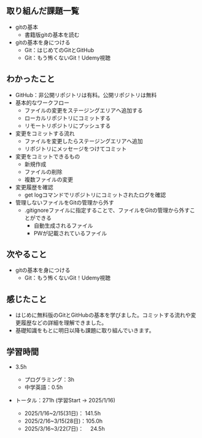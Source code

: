 ## 取り組んだ課題一覧
- gitの基本
  - 書籍版gitの基本を読む
- gitの基本を身につける
  - Git：はじめてのGitとGitHub
  - Git：もう怖くないGit！Udemy視聴
## わかったこと
- GitHub：非公開リポジトリは有料。公開リポジトリは無料
- 基本的なワークフロー
    - ファイルの変更をステージングエリアへ追加する
    - ローカルリポジトリにコミットする
    - リモートリポジトリにプッシュする
- 変更をコミットする流れ
    - ファイルを変更したらステージングエリアへ追加
    - リポジトリにメッセージをつけてコミット
- 変更をコミットできるもの
    - 新規作成
    - ファイルの削除
    - 複数ファイルの変更
- 変更履歴を確認
    - get logコマンドでリポジトリにコミットされたログを確認
- 管理しないファイルをGitの管理から外す
    - .gitignoreファイルに指定することで、ファイルをGitの管理から外すことができる
        - 自動生成されるファイル
        - PWが記載されているファイル
## 次やること
- gitの基本を身につける
  - Git：もう怖くないGit！Udemy視聴
## 感じたこと
- はじめに無料版のGitとGitHubの基本を学びました。コミットする流れや変更履歴などの詳細を理解できました。
- 基礎知識をもとに明日以降も課題に取り組んでいきます。
## 学習時間
- 3.5h
  - プログラミング：3h
  - 中学英語：0.5h

- トータル：271h (学習Start → 2025/1/16)
  - 2025/1/16~2/15(31日)： 141.5h
  - 2025/2/16~3/15(28日)：105.0h
  - 2025/3/16~3/22(7日)： 　24.5h
